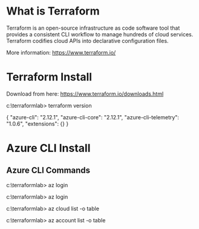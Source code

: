 # What is Terraform

Terraform is an open-source infrastructure as code software tool that provides a consistent CLI workflow to manage hundreds of cloud services. Terraform codifies cloud APIs into declarative configuration files.

More information: https://www.terraform.io/

# Terraform Install

Download from here: https://www.terraform.io/downloads.html

c:\terraformlab> terraform version

{
  "azure-cli": "2.12.1",
  "azure-cli-core": "2.12.1",
  "azure-cli-telemetry": "1.0.6",
  "extensions": {}
}

# Azure CLI Install

## Azure CLI Commands

c:\terraformlab> az login

c:\terraformlab> az login

c:\terraformlab> az cloud list -o table

c:\terraformlab> az account list -o table
